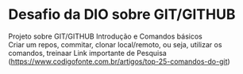# Desafio da  DIO sobre GIT/GITHUB 
Projeto sobre GIT/GITHUB Introdução e Comandos básicos  
Criar um repos,  commitar, clonar local/remoto, ou seja, utilizar os comandos, treinaar
Link importante de Pesquisa (https://www.codigofonte.com.br/artigos/top-25-comandos-do-git)
